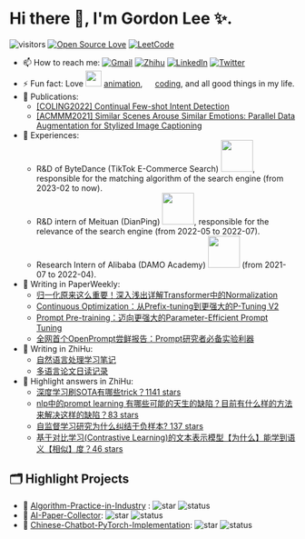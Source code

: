 # Hi there 👋, I'm Gordon Lee ✨.

![visitors](https://visitor-badge.laobi.icu/badge?page_id=doragd.doragd)
[![Open Source Love](https://badges.frapsoft.com/os/v1/open-source.svg?v=102)](https://github.com/ellerbrock/open-source-badge/)
[![LeetCode](https://img.shields.io/github/issues/doragd/algorithm?style=flat&label=%F0%9F%8C%B8%20LeetCode%20Record&labelColor=%20%236DB9EF&color=%23FF90BC&link=https%3A%2F%2Fgithub.com%2Fdoragd%2Falgorithm
)](https://github.com/doragd/algorithm)

- 📫 How to reach me: [![Gmail](https://img.shields.io/badge/Gmail-D14836?style=&logo=gmail&logoColor=white)](mailto:guodun.li@gmail.com)  [![Zhihu](https://img.shields.io/badge/Zhihu-3982f7?style=&logo=zhihu&logoColor=white)](https://www.zhihu.com/people/gordon-lee)  [![LinkedIn](https://img.shields.io/badge/LinkedIn-2d64bc?style=&logo=linkedin&logoColor=white)](https://www.linkedin.com/in/guodun-li/)  [![Twitter](https://img.shields.io/badge/Twitter-4a99e9?style=&logo=twitter&logoColor=white)](https://twitter.com/redoragd)
- ⚡ Fun fact: Love <img src="https://cdn.jsdelivr.net/gh/doragd/doragd/imgs/bilibili_logo.svg" style="width: 2em;"> [animation](https://space.bilibili.com/37310586/bangumi), <img src="https://cdn.jsdelivr.net/gh/doragd/doragd/imgs/github_logo.svg" style="width: 1em;"> [coding](https://github.com/doragd), and all good things in my life.
- 🙈 Publications: 
    - [[COLING2022] Continual Few-shot Intent Detection](https://aclanthology.org/2022.coling-1.26)
    - [[ACMMM2021] Similar Scenes Arouse Similar Emotions: Parallel Data Augmentation for Stylized Image Captioning](https://dl.acm.org/doi/10.1145/3474085.3475662)
- 🌾 Experiences:
    - R&D of ByteDance (TikTok E-Commerce Search) <img src="https://cdn.jsdelivr.net/gh/doragd/doragd/imgs/bytedance_logo.svg" style="width: 4em;">, responsible for the matching algorithm of the search engine (from 2023-02 to now). 
    - R&D intern of Meituan (DianPing) <img src="https://cdn.jsdelivr.net/gh/doragd/doragd/imgs/meituan_logo.svg" style="width: 4em;">, responsible for the relevance of the search engine (from 2022-05 to 2022-07). 
    - Research Intern of Alibaba (DAMO Academy) <img src="https://cdn.jsdelivr.net/gh/doragd/doragd/imgs/alibaba_logo.svg" style="width: 4em;"> (from 2021-07 to 2022-04).
- 📝 Writing in PaperWeekly: 
    - [归一化原来这么重要！深入浅出详解Transformer中的Normalization](https://mp.weixin.qq.com/s/n_twT43ZmQrkBKkAxOKa-Q)
    - [Continuous Optimization：从Prefix-tuning到更强大的P-Tuning V2](https://mp.weixin.qq.com/s/fzLkH3RoNRn0osmYtkCPyw)
    - [Prompt Pre-training：迈向更强大的Parameter-Efficient Prompt Tuning](https://mp.weixin.qq.com/s/BErCbbX9nhrp97yUcFN-qQ)
    - [全网首个OpenPrompt尝鲜报告：Prompt研究者必备实验利器](https://mp.weixin.qq.com/s/UfvRqgwf6GZHbeR2YgKZcg)
- 📝 Writing in ZhiHu:
    - [自然语言处理学习笔记](https://www.zhihu.com/column/doragd)
    - [多语言论文日读记录](https://www.zhihu.com/column/c_1421961460158861312) 
- 📝 Highlight answers in ZhiHu:
    - [深度学习刷SOTA有哪些trick？1141 stars](https://www.zhihu.com/question/540433389/answer/2549775065)
    - [nlp中的prompt learning 有哪些可能的天生的缺陷？目前有什么样的方法来解决这样的缺陷？83 stars](https://www.zhihu.com/question/508658141/answer/2298447936)
    - [自监督学习研究为什么纠结于负样本? 137 stars](https://www.zhihu.com/question/481582082/answer/2296670617)
    - [基于对比学习(Contrastive Learning)的文本表示模型【为什么】能学到语义【相似】度？46 stars](https://www.zhihu.com/question/480187938/answer/2095359870)

## 🗂️ Highlight Projects
- 🌼 [Algorithm-Practice-in-Industry](https://github.com/Doragd/Algorithm-Practice-in-Industry) : ![star](https://img.shields.io/github/stars/Doragd/Algorithm-Practice-in-Industry?label=%E2%AD%90%20Star&labelColor=%23C3E2C2&color=%23FFC0D9) ![status](https://img.shields.io/badge/%F0%9F%9A%A7%20Being%20Maintained-EEF296)
- 🌼 [AI-Paper-Collector](https://github.com/MLNLP-World/AI-Paper-Collector): ![star](https://img.shields.io/github/stars/MLNLP-World/AI-Paper-Collector?label=%E2%AD%90%20Star&labelColor=%23C3E2C2&color=%23FFC0D9) ![status](https://img.shields.io/badge/%F0%9F%9A%A7%20Being%20Maintained-EEF296)
- 🌼 [Chinese-Chatbot-PyTorch-Implementation](https://github.com/Doragd/Chinese-Chatbot-PyTorch-Implementation): ![star](https://img.shields.io/github/stars/Doragd/Chinese-Chatbot-PyTorch-Implementation?label=%E2%AD%90%20Star&labelColor=%23C3E2C2&color=%23FFC0D9) ![status](https://img.shields.io/badge/%F0%9F%97%84%EF%B8%8F%20Archived-AFC8AD)
